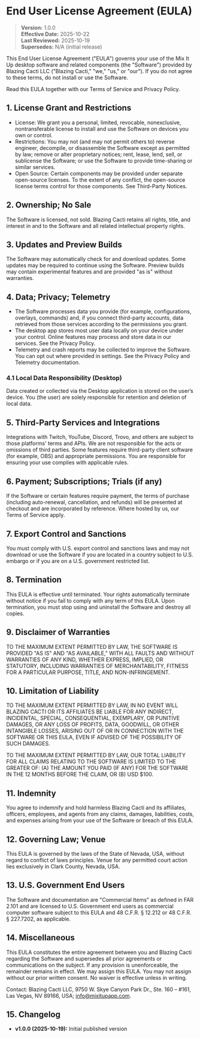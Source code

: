 # End User License Agreement (EULA)

> **Version:** 1.0.0  
> **Effective Date:** 2025-10-22  
> **Last Reviewed:** 2025-10-19  
> **Supersedes:** N/A (initial release)

This End User License Agreement ("EULA") governs your use of the Mix It Up desktop software and related components (the "Software") provided by Blazing Cacti LLC ("Blazing Cacti," "we," "us," or "our"). If you do not agree to these terms, do not install or use the Software.

Read this EULA together with our Terms of Service and Privacy Policy.

## 1. License Grant and Restrictions

- License: We grant you a personal, limited, revocable, nonexclusive, nontransferable license to install and use the Software on devices you own or control.
- Restrictions: You may not (and may not permit others to) reverse engineer, decompile, or disassemble the Software except as permitted by law; remove or alter proprietary notices; rent, lease, lend, sell, or sublicense the Software; or use the Software to provide time-sharing or similar services.
- Open Source: Certain components may be provided under separate open-source licenses. To the extent of any conflict, the open-source license terms control for those components. See Third-Party Notices.

## 2. Ownership; No Sale

The Software is licensed, not sold. Blazing Cacti retains all rights, title, and interest in and to the Software and all related intellectual property rights.

## 3. Updates and Preview Builds

The Software may automatically check for and download updates. Some updates may be required to continue using the Software. Preview builds may contain experimental features and are provided "as is" without warranties.

## 4. Data; Privacy; Telemetry

- The Software processes data you provide (for example, configurations, overlays, commands) and, if you connect third-party accounts, data retrieved from those services according to the permissions you grant.
- The desktop app stores most user data locally on your device under your control. Online features may process and store data in our services. See the Privacy Policy.
- Telemetry and crash reports may be collected to improve the Software. You can opt out where provided in settings. See the Privacy Policy and Telemetry documentation.

### 4.1 Local Data Responsibility (Desktop)

Data created or collected via the Desktop application is stored on the user’s device. You (the user) are solely responsible for retention and deletion of local data.

## 5. Third-Party Services and Integrations

Integrations with Twitch, YouTube, Discord, Trovo, and others are subject to those platforms' terms and APIs. We are not responsible for the acts or omissions of third parties. Some features require third-party client software (for example, OBS) and appropriate permissions. You are responsible for ensuring your use complies with applicable rules.

## 6. Payment; Subscriptions; Trials (if any)

If the Software or certain features require payment, the terms of purchase (including auto-renewal, cancellation, and refunds) will be presented at checkout and are incorporated by reference. Where hosted by us, our Terms of Service apply.

## 7. Export Control and Sanctions

You must comply with U.S. export control and sanctions laws and may not download or use the Software if you are located in a country subject to U.S. embargo or if you are on a U.S. government restricted list.

## 8. Termination

This EULA is effective until terminated. Your rights automatically terminate without notice if you fail to comply with any term of this EULA. Upon termination, you must stop using and uninstall the Software and destroy all copies.

## 9. Disclaimer of Warranties

TO THE MAXIMUM EXTENT PERMITTED BY LAW, THE SOFTWARE IS PROVIDED "AS IS" AND "AS AVAILABLE," WITH ALL FAULTS AND WITHOUT WARRANTIES OF ANY KIND, WHETHER EXPRESS, IMPLIED, OR STATUTORY, INCLUDING WARRANTIES OF MERCHANTABILITY, FITNESS FOR A PARTICULAR PURPOSE, TITLE, AND NON-INFRINGEMENT.

## 10. Limitation of Liability

TO THE MAXIMUM EXTENT PERMITTED BY LAW, IN NO EVENT WILL BLAZING CACTI OR ITS AFFILIATES BE LIABLE FOR ANY INDIRECT, INCIDENTAL, SPECIAL, CONSEQUENTIAL, EXEMPLARY, OR PUNITIVE DAMAGES, OR ANY LOSS OF PROFITS, DATA, GOODWILL, OR OTHER INTANGIBLE LOSSES, ARISING OUT OF OR IN CONNECTION WITH THE SOFTWARE OR THIS EULA, EVEN IF ADVISED OF THE POSSIBILITY OF SUCH DAMAGES.

TO THE MAXIMUM EXTENT PERMITTED BY LAW, OUR TOTAL LIABILITY FOR ALL CLAIMS RELATING TO THE SOFTWARE IS LIMITED TO THE GREATER OF: (A) THE AMOUNT YOU PAID (IF ANY) FOR THE SOFTWARE IN THE 12 MONTHS BEFORE THE CLAIM, OR (B) USD $100.

## 11. Indemnity

You agree to indemnify and hold harmless Blazing Cacti and its affiliates, officers, employees, and agents from any claims, damages, liabilities, costs, and expenses arising from your use of the Software or breach of this EULA.

## 12. Governing Law; Venue

This EULA is governed by the laws of the State of Nevada, USA, without regard to conflict of laws principles. Venue for any permitted court action lies exclusively in Clark County, Nevada, USA.

## 13. U.S. Government End Users

The Software and documentation are "Commercial Items" as defined in FAR 2.101 and are licensed to U.S. Government end users as commercial computer software subject to this EULA and 48 C.F.R. § 12.212 or 48 C.F.R. § 227.7202, as applicable.

## 14. Miscellaneous

This EULA constitutes the entire agreement between you and Blazing Cacti regarding the Software and supersedes all prior agreements or communications on the subject. If any provision is unenforceable, the remainder remains in effect. We may assign this EULA. You may not assign without our prior written consent. No waiver is effective unless in writing.

Contact: Blazing Cacti LLC, 9750 W. Skye Canyon Park Dr., Ste. 160 – #161, Las Vegas, NV 89166, USA; <info@mixitupapp.com>.

## 15. Changelog

- **v1.0.0 (2025-10-19):** Initial published version

